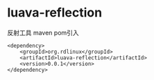 # luava-reflection
反射工具
maven pom引入
```
<dependency>
    <groupId>org.rdlinux</groupId>
    <artifactId>luava-reflection</artifactId>
    <version>0.0.1</version>
</dependency>
```
